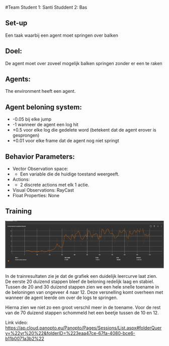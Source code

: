 #Team
Student 1: Santi
Studdent 2: Bas 

## Set-up

Een taak waarbij een agent moet springen over balken

## Doel:

De agent moet over zoveel mogelijk balken springen zonder er een te raken

## Agents:

The environment heeft een agent.

## Agent beloning system:

- -0.05 bij elke jump
- -1 wanneer de agent een log hit
- +0.5 voor elke log die gedelete word (betekent dat de agent erover is gesprongen)
- +0.01 voor elke frame dat de agent nog niet springt

## Behavior Parameters:

- Vector Observation space:
- - Een variable die de huidige toestand weergeeft.
- Actions:
- - 2 discrete actions met elk 1 actie.
- Visual Observations: RayCast
- Float Properties: None

## Training

![dashboard](dashboard.png)

In de trainresultaten zie je dat de grafiek een duidelijk leercurve laat zien. De eerste 20 duizend stappen bleef de beloning redelijk laag en stabiel. Tussen de 20 and 30 duizend stappen zien we een hele snelle toename in de beloningen van ongeveer 4 naar 12. Deze versnelling komt overheen met wanneer de agent leerde om over de logs te springen.

Hierna zien we niet zo een groot verschil meer in de toename. Voor de rest van de 70 duizend stappen schommeld het een beetje tussen de 10 en 12.

Link video: https://ap.cloud.panopto.eu/Panopto/Pages/Sessions/List.aspx#folderQuery=%22vr%20%22&folderID=%223eaa47ce-67fa-4080-bce6-b11b0071a3b2%22
